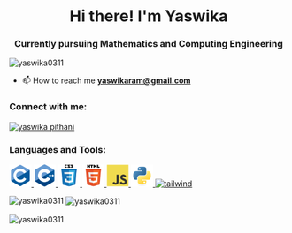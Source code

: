 <h1 align="center">Hi there! I'm Yaswika</h1>
<h3 align="center">Currently pursuing Mathematics and Computing Engineering</h3>

<p align="left"> <img src="https://komarev.com/ghpvc/?username=yaswika0311&label=Profile%20views&color=0e75b6&style=flat" alt="yaswika0311" /> </p>

- 📫 How to reach me **yaswikaram@gmail.com**

<h3 align="left">Connect with me:</h3>
<p align="left">
<a href="https://linkedin.com/in/yaswika pithani" target="blank"><img align="center" src="https://raw.githubusercontent.com/rahuldkjain/github-profile-readme-generator/master/src/images/icons/Social/linked-in-alt.svg" alt="yaswika pithani" height="30" width="40" /></a>
</p>

<h3 align="left">Languages and Tools:</h3>
<p align="left"> <a href="https://www.cprogramming.com/" target="_blank" rel="noreferrer"> <img src="https://raw.githubusercontent.com/devicons/devicon/master/icons/c/c-original.svg" alt="c" width="40" height="40"/> </a> <a href="https://www.w3schools.com/cpp/" target="_blank" rel="noreferrer"> <img src="https://raw.githubusercontent.com/devicons/devicon/master/icons/cplusplus/cplusplus-original.svg" alt="cplusplus" width="40" height="40"/> </a> <a href="https://www.w3schools.com/css/" target="_blank" rel="noreferrer"> <img src="https://raw.githubusercontent.com/devicons/devicon/master/icons/css3/css3-original-wordmark.svg" alt="css3" width="40" height="40"/> </a> <a href="https://www.w3.org/html/" target="_blank" rel="noreferrer"> <img src="https://raw.githubusercontent.com/devicons/devicon/master/icons/html5/html5-original-wordmark.svg" alt="html5" width="40" height="40"/> </a> <a href="https://developer.mozilla.org/en-US/docs/Web/JavaScript" target="_blank" rel="noreferrer"> <img src="https://raw.githubusercontent.com/devicons/devicon/master/icons/javascript/javascript-original.svg" alt="javascript" width="40" height="40"/> </a> <a href="https://www.python.org" target="_blank" rel="noreferrer"> <img src="https://raw.githubusercontent.com/devicons/devicon/master/icons/python/python-original.svg" alt="python" width="40" height="40"/> </a> <a href="https://tailwindcss.com/" target="_blank" rel="noreferrer"> <img src="https://www.vectorlogo.zone/logos/tailwindcss/tailwindcss-icon.svg" alt="tailwind" width="40" height="40"/> </a> </p>

<p><img align="left" src="https://github-readme-stats.vercel.app/api/top-langs?username=yaswika0311&show_icons=true&locale=en&layout=compact" alt="yaswika0311" /></p>

<p>&nbsp;<img align="center" src="https://github-readme-stats.vercel.app/api?username=yaswika0311&show_icons=true&locale=en" alt="yaswika0311" /></p>

<p><img align="center" src="https://github-readme-streak-stats.herokuapp.com/?user=yaswika0311&" alt="yaswika0311" /></p>
